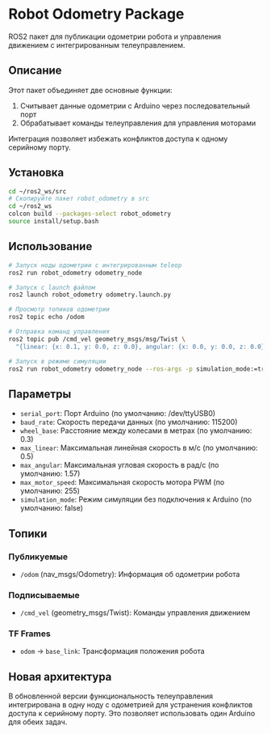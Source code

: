 # Robot Odometry Package

ROS2 пакет для публикации одометрии робота и управления движением с интегрированным телеуправлением.

## Описание

Этот пакет объединяет две основные функции:

1. Считывает данные одометрии с Arduino через последовательный порт
2. Обрабатывает команды телеуправления для управления моторами

Интеграция позволяет избежать конфликтов доступа к одному серийному порту.

## Установка

```bash
cd ~/ros2_ws/src
# Скопируйте пакет robot_odometry в src
cd ~/ros2_ws
colcon build --packages-select robot_odometry
source install/setup.bash
```

## Использование

```bash
# Запуск ноды одометрии с интегрированным teleop
ros2 run robot_odometry odometry_node

# Запуск с launch файлом
ros2 launch robot_odometry odometry.launch.py

# Просмотр топиков одометрии
ros2 topic echo /odom

# Отправка команд управления
ros2 topic pub /cmd_vel geometry_msgs/msg/Twist \
  "{linear: {x: 0.1, y: 0.0, z: 0.0}, angular: {x: 0.0, y: 0.0, z: 0.0}}"

# Запуск в режиме симуляции
ros2 run robot_odometry odometry_node --ros-args -p simulation_mode:=true
```

## Параметры

- `serial_port`: Порт Arduino (по умолчанию: /dev/ttyUSB0)
- `baud_rate`: Скорость передачи данных (по умолчанию: 115200)
- `wheel_base`: Расстояние между колесами в метрах (по умолчанию: 0.3)
- `max_linear`: Максимальная линейная скорость в м/с (по умолчанию: 0.5)
- `max_angular`: Максимальная угловая скорость в рад/с (по умолчанию: 1.57)
- `max_motor_speed`: Максимальная скорость мотора PWM (по умолчанию: 255)
- `simulation_mode`: Режим симуляции без подключения к Arduino (по умолчанию: false)

## Топики

### Публикуемые

- `/odom` (nav_msgs/Odometry): Информация об одометрии робота

### Подписываемые

- `/cmd_vel` (geometry_msgs/Twist): Команды управления движением

### TF Frames

- `odom` -> `base_link`: Трансформация положения робота

## Новая архитектура

В обновленной версии функциональность телеуправления интегрирована в одну ноду с одометрией для устранения конфликтов доступа к серийному порту. Это позволяет использовать один Arduino для обеих задач.

